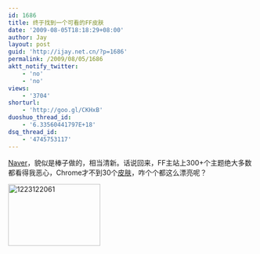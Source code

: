 ```yaml
---
id: 1686
title: 终于找到一个可看的FF皮肤
date: '2009-08-05T18:18:29+08:00'
author: Jay
layout: post
guid: 'http://ijay.net.cn/?p=1686'
permalink: /2009/08/05/1686
aktt_notify_twitter:
    - 'no'
    - 'no'
views:
    - '3704'
shorturl:
    - 'http://goo.gl/CKHxB'
duoshuo_thread_id:
    - '6.33560441797E+18'
dsq_thread_id:
    - '4745753117'
---
```


<a href="https://addons.mozilla.org/zh-CN/firefox/addon/naver/" target="_blank">Naver</a>，貌似是棒子做的，相当清新。话说回来，FF主站上300+个主题绝大多数都看得我恶心，Chrome才不到30个<a href="https://chrome.google.com/webstore?category=theme&amp;hl=en" target="_blank">皮肤</a>，咋个个都这么漂亮呢？

<img class="alignnone size-full wp-image-1687" title="1223122061" src="http://jayxu.com/log/wp-content/uploads/2009/08/1223122061.png" alt="1223122061" width="188" height="126" />